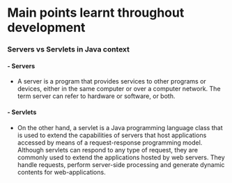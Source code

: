 # Main points learnt throughout development

### Servers vs Servlets in Java context

#### - Servers
- A server is a program that provides services to other programs or devices, either in the same computer or over a computer network. The term server can refer to hardware or software, or both.

#### - Servlets 
- On the other hand, a servlet is a Java programming language class that is used to extend the capabilities of servers that host applications accessed by means of a request-response programming model. Although servlets can respond to any type of request, they are commonly used to extend the applications hosted by web servers. They handle requests, perform server-side processing and generate dynamic contents for web-applications.